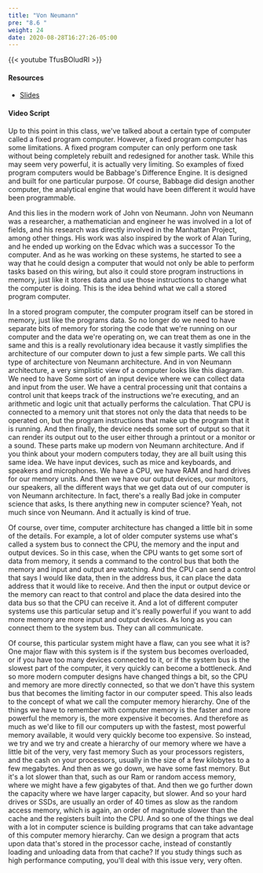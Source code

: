 ```yaml
---
title: "Von Neumann"
pre: "8.6 "
weight: 24
date: 2020-08-28T16:27:26-05:00
---
```


{{< youtube TfusBOludRI >}}


#### Resources
* [Slides](../slides/8-Computer_Architecture.pdf)

#### Video Script

Up to this point in this class, we've talked about a certain type of computer called a fixed program computer. However, a fixed program computer has some limitations. A fixed program computer can only perform one task without being completely rebuilt and redesigned for another task. While this may seem very powerful, it is actually very limiting. So examples of fixed program computers would be Babbage's Difference Engine. It is designed and built for one particular purpose. Of course, Babbage did design another computer, the analytical engine that would have been different it would have been programmable.

And this lies in the modern work of John von Neumann. John von Neumann was a researcher, a mathematician and engineer he was involved in a lot of fields, and his research was directly involved in the Manhattan Project, among other things. His work was also inspired by the work of Alan Turing, and he ended up working on the Edvac which was a successor To the computer. And as he was working on these systems, he started to see a way that he could design a computer that would not only be able to perform tasks based on this wiring, but also it could store program instructions in memory, just like it stores data and use those instructions to change what the computer is doing. This is the idea behind what we call a stored program computer. 

In a stored program computer, the computer program itself can be stored in memory, just like the programs data. So no longer do we need to have separate bits of memory for storing the code that we're running on our computer and the data we're operating on, we can treat them as one in the same and this is a really revolutionary idea because it vastly simplifies the architecture of our computer down to just a few simple parts. We call this type of architecture von Neumann architecture. And in von Neumann architecture, a very simplistic view of a computer looks like this diagram. We need to have Some sort of an input device where we can collect data and input from the user. We have a central processing unit that contains a control unit that keeps track of the instructions we're executing, and an arithmetic and logic unit that actually performs the calculation. That CPU is connected to a memory unit that stores not only the data that needs to be operated on, but the program instructions that make up the program that it is running. And then finally, the device needs some sort of output so that it can render its output out to the user either through a printout or a monitor or a sound. These parts make up modern von Neumann architecture. And if you think about your modern computers today, they are all built using this same idea. We have input devices, such as mice and keyboards, and speakers and microphones. We have a CPU, we have RAM and hard drives for our memory units. And then we have our output devices, our monitors, our speakers, all the different ways that we get data out of our computer is von Neumann architecture. In fact, there's a really Bad joke in computer science that asks, Is there anything new in computer science? Yeah, not much since von Neumann. And it actually is kind of true. 

Of course, over time, computer architecture has changed a little bit in some of the details. For example, a lot of older computer systems use what's called a system bus to connect the CPU, the memory and the input and output devices. So in this case, when the CPU wants to get some sort of data from memory, it sends a command to the control bus that both the memory and input and output are watching. And the CPU can send a control that says I would like data, then in the address bus, it can place the data address that it would like to receive. And then the input or output device or the memory can react to that control and place the data desired into the data bus so that the CPU can receive it. And a lot of different computer systems use this particular setup and it's really powerful if you want to add more memory are more input and output devices. As long as you can connect them to the system bus. They can all communicate. 

Of course, this particular system might have a flaw, can you see what it is? One major flaw with this system is if the system bus becomes overloaded, or if you have too many devices connected to it, or if the system bus is the slowest part of the computer, it very quickly can become a bottleneck. And so more modern computer designs have changed things a bit, so the CPU and memory are more directly connected, so that we don't have this system bus that becomes the limiting factor in our computer speed. This also leads to the concept of what we call the computer memory hierarchy. One of the things we have to remember with computer memory is the faster and more powerful the memory is, the more expensive it becomes. And therefore as much as we'd like to fill our computers up with the fastest, most powerful memory available, it would very quickly become too expensive. So instead, we try and we try and create a hierarchy of our memory where we have a little bit of the very, very fast memory Such as your processors registers, and the cash on your processors, usually in the size of a few kilobytes to a few megabytes. And then as we go down, we have some fast memory. But it's a lot slower than that, such as our Ram or random access memory, where we might have a few gigabytes of that. And then we go further down the capacity where we have larger capacity, but slower. And so your hard drives or SSDs, are usually an order of 40 times as slow as the random access memory, which is again, an order of magnitude slower than the cache and the registers built into the CPU. And so one of the things we deal with a lot in computer science is building programs that can take advantage of this computer memory hierarchy. Can we design a program that acts upon data that's stored in the processor cache, instead of constantly loading and unloading data from that cache? If you study things such as high performance computing, you'll deal with this issue very, very often.